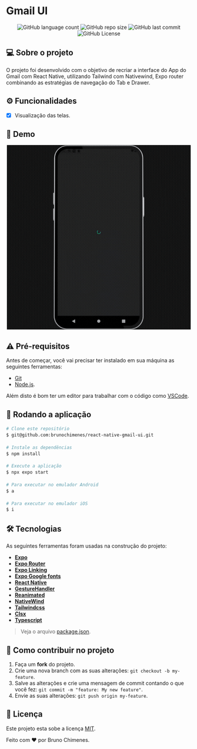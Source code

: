 # Gmail UI

<p align="center">
  <img alt="GitHub language count" src="https://img.shields.io/github/languages/count/brunochimenes/react-native-gmail-ui?color=%252304D361" />
  <img alt="GitHub repo size" src="https://img.shields.io/github/repo-size/brunochimenes/react-native-gmail-ui?color=%252304D361" />
  <img alt="GitHub last commit" src="https://img.shields.io/github/last-commit/brunochimenes/react-native-gmail-ui?color=%252304D361" />
  <img alt="GitHub License" src="https://img.shields.io/github/license/brunochimenes/react-native-gmail-ui?color=%252304D361" />
</p>

## 💻 Sobre o projeto

O projeto foi desenvolvido com o objetivo de recriar a interface do App do Gmail com React Native, utilizando Tailwind com Nativewind, Expo router combinando as estratégias de navegação do Tab e Drawer.

## ⚙️ Funcionalidades

- [x] Visualização das telas.

## 📱 Demo

<p align="center">
<img width='500' height='500' alt="Demo" src="/.github/assets/demo.gif" />  
</p>

## ⚠️ Pré-requisitos

Antes de começar, você vai precisar ter instalado em sua máquina as seguintes ferramentas:

- [Git](https://git-scm.com)
- [Node.js](https://nodejs.org/en/).

Além disto é bom ter um editor para trabalhar com o código como [VSCode](https://code.visualstudio.com/).

## 🧭 Rodando a aplicação

```bash
# Clone este repositório
$ git@github.com:brunochimenes/react-native-gmail-ui.git

# Instale as dependências
$ npm install

# Execute a aplicação
$ npx expo start

# Para executar no emulador Android
$ a

# Para executar no emulador iOS
$ i
```

## 🛠 Tecnologias

As seguintes ferramentas foram usadas na construção do projeto:

- **[Expo](https://expo.io/)**
- **[Expo Router](https://docs.expo.dev/router/installation/)**
- **[Expo Linking](https://docs.expo.dev/versions/latest/sdk/linking/)**
- **[Expo Google fonts](https://github.com/expo/google-fonts)**
- **[React Native](https://reactnative.dev/)**
- **[GestureHandler](https://docs.expo.dev/versions/latest/sdk/gesture-handler/)**
- **[Reanimated](https://docs.expo.dev/versions/latest/sdk/reanimated/)**
- **[NativeWind](https://www.nativewind.dev/v4/overview)**
- **[Tailwindcss](https://tailwindcss.com/)**
- **[Clsx](https://github.com/lukeed/clsx)**
- **[Typescript](https://www.typescriptlang.org/)**

> Veja o arquivo [package.json](https://github.com/brunochimenes/react-native-gmail-ui/blob/main/package.json).

## 💪 Como contribuir no projeto

1. Faça um **fork** do projeto.
2. Crie uma nova branch com as suas alterações: `git checkout -b my-feature`.
3. Salve as alterações e crie uma mensagem de commit contando o que você fez: `git commit -m "feature: My new feature"`.
4. Envie as suas alterações: `git push origin my-feature`.

## 📝 Licença

Este projeto esta sobe a licença [MIT](./LICENSE).

Feito com ❤️ por Bruno Chimenes.
